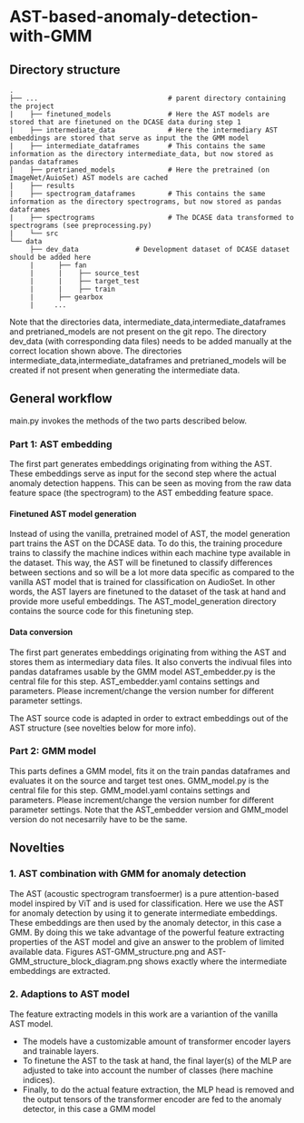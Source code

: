 # AST-based-anomaly-detection-with-GMM

## Directory structure

    .
    ├── ...                                # parent directory containing the project
    |    ├── finetuned_models              # Here the AST models are stored that are finetuned on the DCASE data during step 1   
    |    ├── intermediate_data             # Here the intermediary AST embeddings are stored that serve as input the the GMM model
    |    ├── intermediate_dataframes       # This contains the same information as the directory intermediate_data, but now stored as pandas dataframes
    |    ├── pretrianed_models             # Here the pretrained (on ImageNet/AuioSet) AST models are cached
    |    ├── results   
    |    ├── spectrogram_dataframes        # This contains the same information as the directory spectrograms, but now stored as pandas dataframes
    |    ├── spectrograms                  # The DCASE data transformed to spectrograms (see preprocessing.py)
    |    └── src                      
    └── data
         ├── dev_data              # Development dataset of DCASE dataset should be added here
         |      ├── fan
         |      |    ├── source_test
         |      |    ├── target_test
         |      |    ├── train
         |      ├── gearbox
         |     ...  
         
Note that the directories data, intermediate_data,intermediate_dataframes and pretrianed_models are not present on the git repo.
The directory dev_data (with corresponding data files) needs to be added manually at the correct location shown above.
The directories intermediate_data,intermediate_dataframes and pretrianed_models will be created if not present when generating the intermediate data.
     
## General workflow

main.py invokes the methods of the two parts described below.

### Part 1: AST embedding

The first part generates embeddings originating from withing the AST. 
These embeddings serve as input for the second step where the actual anomaly detection happens.
This can be seen as moving from the raw data feature space (the spectrogram) to the AST embedding feature space.

#### Finetuned AST model generation

Instead of using the vanilla, pretrained model of AST, the model generation part trains the AST on the DCASE data.
To do this, the training procedure trains to classify the machine indices within each machine type available in the dataset.
This way, the AST will be finetuned to classify differences between sections and so will be a lot more data specific as compared to the vanilla AST model that is trained for classification on AudioSet.
In other words, the AST layers are finetuned to the dataset of the task at hand and provide more useful embeddings.
The AST_model_generation directory contains the source code for this finetuning step.

#### Data conversion

The first part generates embeddings originating from withing the AST and stores them as intermediary data files.
It also converts the indivual files into pandas dataframes usable by the GMM model
AST_embedder.py is the central file for this step.
AST_embedder.yaml contains settings and parameters. Please increment/change the version number for different parameter settings.

The AST source code is adapted in order to extract embeddings out of the AST structure (see novelties below for more info).

### Part 2: GMM model
This parts defines a GMM model, fits it on the train pandas dataframes and evaluates it on the source and target test ones.
GMM_model.py is the central file for this step.
GMM_model.yaml contains settings and parameters. Please increment/change the version number for different parameter settings.
Note that the AST_embedder version and GMM_model version do not necesarrily have to be the same.


## Novelties

### 1. AST combination with GMM for anomaly detection

The AST (acoustic spectrogram transfoermer) is a pure attention-based model inspired by ViT and is used for classification. 
Here we use the AST for anomaly detection by using it to generate intermediate embeddings.
These embeddings are then used by the anomaly detector, in this case a GMM.
By doing this we take advantage of the powerful feature extracting properties of the AST model and give an answer to the problem of limited available data.
Figures AST-GMM_structure.png and AST-GMM_structure_block_diagram.png shows exactly where the intermediate embeddings are extracted.

### 2. Adaptions to AST model

The feature extracting models in this work are a variantion of the vanilla AST model. 

- The models have a customizable amount of transformer encoder layers and trainable layers.
- To finetune the AST to the task at hand, the final layer(s) of the MLP are adjusted to take into account the number of classes (here machine indices).
- Finally, to do the actual feature extraction, the MLP head is removed and the output tensors of the transformer encoder are fed to the anomaly detector, in this case a GMM model





